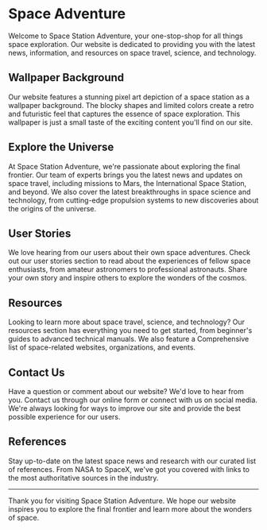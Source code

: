 <!--font:Dancing Script-->

# Space Adventure

Welcome to Space Station Adventure, your one-stop-shop for all things space exploration. Our website is dedicated to providing you with the latest news, information, and resources on space travel, science, and technology.

## Wallpaper Background

Our website features a stunning pixel art depiction of a space station as a wallpaper background. The blocky shapes and limited colors create a retro and futuristic feel that captures the essence of space exploration. This wallpaper is just a small taste of the exciting content you'll find on our site.

## Explore the Universe

At Space Station Adventure, we're passionate about exploring the final frontier. Our team of experts brings you the latest news and updates on space travel, including missions to Mars, the International Space Station, and beyond. We also cover the latest breakthroughs in space science and technology, from cutting-edge propulsion systems to new discoveries about the origins of the universe.

## User Stories

We love hearing from our users about their own space adventures. Check out our user stories section to read about the experiences of fellow space enthusiasts, from amateur astronomers to professional astronauts. Share your own story and inspire others to explore the wonders of the cosmos.

## Resources

Looking to learn more about space travel, science, and technology? Our resources section has everything you need to get started, from beginner's guides to advanced technical manuals. We also feature a Com<wbr>pre<wbr>hen<wbr>sive list of space-related websites, organizations, and events.

## Contact Us

Have a question or comment about our website? We'd love to hear from you. Contact us through our online form or connect with us on social media. We're always looking for ways to improve our site and provide the best possible experience for our users.

## References

Stay up-to-date on the latest space news and research with our curated list of references. From NASA to SpaceX, we've got you covered with links to the most authoritative sources in the industry.

---

Thank you for visiting Space Station Adventure. We hope our website inspires you to explore the final frontier and learn more about the wonders of space.

<!--

Write me content for website with wallpaper which alt text is:

"A pixel art depiction of a space station, with blocky shapes and limited colors that create a retro and futuristic feel."

The name/title of the page should not be 1:1 copy of the alt text but rather a real content of the website which is using this wallpaper.

- Use markdown format
- Start with heading
- Heading should be short and concise
- The content should look like a real website
- The website should not be about the wallpaper, wallpaper is just a related background
- Heading should be contain work "wallpaper" or "background"
- Include real sections like references, contact, user stories, etc. use things relevant to the page purpose.
- Feel free to use structure like headings, bullets, numbering, blockquotes, paragraphs, horizontal lines, etc.
- You can use formatting like bold or _italic_
- You can include UTF-8 emojis
- Links should be only #hash anchors (and you can refer to the document itself)
- Do not include images


---


# Space Station Adventure - Explore the Final Frontier

Welcome to Space Station Adventure, your one-stop-shop for all things space exploration. Our website is dedicated to providing you with the latest news, information, and resources on space travel, science, and technology.

## Wallpaper Background

Our website features a stunning pixel art depiction of a space station as a wallpaper background. The blocky shapes and limited colors create a retro and futuristic feel that captures the essence of space exploration. This wallpaper is just a small taste of the exciting content you'll find on our site.

## Explore the Universe

At Space Station Adventure, we're passionate about exploring the final frontier. Our team of experts brings you the latest news and updates on space travel, including missions to Mars, the International Space Station, and beyond. We also cover the latest breakthroughs in space science and technology, from cutting-edge propulsion systems to new discoveries about the origins of the universe.

## User Stories

We love hearing from our users about their own space adventures. Check out our user stories section to read about the experiences of fellow space enthusiasts, from amateur astronomers to professional astronauts. Share your own story and inspire others to explore the wonders of the cosmos.

## Resources

Looking to learn more about space travel, science, and technology? Our resources section has everything you need to get started, from beginner's guides to advanced technical manuals. We also feature a Com<wbr>pre<wbr>hen<wbr>sive list of space-related websites, organizations, and events.

## Contact Us

Have a question or comment about our website? We'd love to hear from you. Contact us through our online form or connect with us on social media. We're always looking for ways to improve our site and provide the best possible experience for our users.

## References

Stay up-to-date on the latest space news and research with our curated list of references. From NASA to SpaceX, we've got you covered with links to the most authoritative sources in the industry.

---

Thank you for visiting Space Station Adventure. We hope our website inspires you to explore the final frontier and learn more about the wonders of space.

-->
